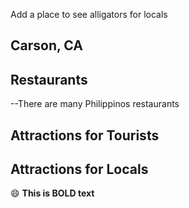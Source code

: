 Add a place to see alligators for locals

## Carson, CA
## Restaurants
--There are many Philippinos restaurants

## Attractions for Tourists
## Attractions for Locals
:smile:  **This is BOLD text**
